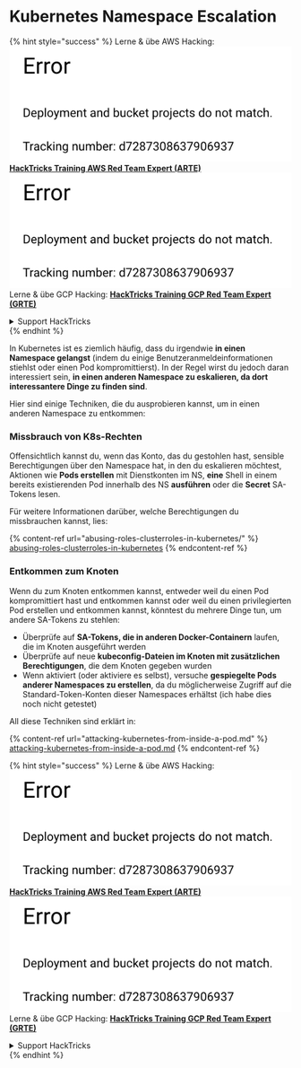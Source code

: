 # Kubernetes Namespace Escalation

{% hint style="success" %}
Lerne & übe AWS Hacking:<img src="../../.gitbook/assets/image (1) (1).png" alt="" data-size="line">[**HackTricks Training AWS Red Team Expert (ARTE)**](https://training.hacktricks.xyz/courses/arte)<img src="../../.gitbook/assets/image (1) (1).png" alt="" data-size="line">\
Lerne & übe GCP Hacking: <img src="../../.gitbook/assets/image (2).png" alt="" data-size="line">[**HackTricks Training GCP Red Team Expert (GRTE)**<img src="../../.gitbook/assets/image (2).png" alt="" data-size="line">](https://training.hacktricks.xyz/courses/grte)

<details>

<summary>Support HackTricks</summary>

* Überprüfe die [**Abonnementpläne**](https://github.com/sponsors/carlospolop)!
* **Tritt der** 💬 [**Discord-Gruppe**](https://discord.gg/hRep4RUj7f) oder der [**Telegram-Gruppe**](https://t.me/peass) bei oder **folge** uns auf **Twitter** 🐦 [**@hacktricks\_live**](https://twitter.com/hacktricks\_live)**.**
* **Teile Hacking-Tricks, indem du PRs zu den** [**HackTricks**](https://github.com/carlospolop/hacktricks) und [**HackTricks Cloud**](https://github.com/carlospolop/hacktricks-cloud) GitHub-Repos einreichst.

</details>
{% endhint %}

In Kubernetes ist es ziemlich häufig, dass du irgendwie **in einen Namespace gelangst** (indem du einige Benutzeranmeldeinformationen stiehlst oder einen Pod kompromittierst). In der Regel wirst du jedoch daran interessiert sein, **in einen anderen Namespace zu eskalieren, da dort interessantere Dinge zu finden sind**.

Hier sind einige Techniken, die du ausprobieren kannst, um in einen anderen Namespace zu entkommen:

### Missbrauch von K8s-Rechten

Offensichtlich kannst du, wenn das Konto, das du gestohlen hast, sensible Berechtigungen über den Namespace hat, in den du eskalieren möchtest, Aktionen wie **Pods erstellen** mit Dienstkonten im NS, **eine** Shell in einem bereits existierenden Pod innerhalb des NS **ausführen** oder die **Secret** SA-Tokens lesen.

Für weitere Informationen darüber, welche Berechtigungen du missbrauchen kannst, lies:

{% content-ref url="abusing-roles-clusterroles-in-kubernetes/" %}
[abusing-roles-clusterroles-in-kubernetes](abusing-roles-clusterroles-in-kubernetes/)
{% endcontent-ref %}

### Entkommen zum Knoten

Wenn du zum Knoten entkommen kannst, entweder weil du einen Pod kompromittiert hast und entkommen kannst oder weil du einen privilegierten Pod erstellen und entkommen kannst, könntest du mehrere Dinge tun, um andere SA-Tokens zu stehlen:

* Überprüfe auf **SA-Tokens, die in anderen Docker-Containern** laufen, die im Knoten ausgeführt werden
* Überprüfe auf neue **kubeconfig-Dateien im Knoten mit zusätzlichen Berechtigungen**, die dem Knoten gegeben wurden
* Wenn aktiviert (oder aktiviere es selbst), versuche **gespiegelte Pods anderer Namespaces zu erstellen**, da du möglicherweise Zugriff auf die Standard-Token-Konten dieser Namespaces erhältst (ich habe dies noch nicht getestet)

All diese Techniken sind erklärt in:

{% content-ref url="attacking-kubernetes-from-inside-a-pod.md" %}
[attacking-kubernetes-from-inside-a-pod.md](attacking-kubernetes-from-inside-a-pod.md)
{% endcontent-ref %}

{% hint style="success" %}
Lerne & übe AWS Hacking:<img src="../../.gitbook/assets/image (1) (1).png" alt="" data-size="line">[**HackTricks Training AWS Red Team Expert (ARTE)**](https://training.hacktricks.xyz/courses/arte)<img src="../../.gitbook/assets/image (1) (1).png" alt="" data-size="line">\
Lerne & übe GCP Hacking: <img src="../../.gitbook/assets/image (2).png" alt="" data-size="line">[**HackTricks Training GCP Red Team Expert (GRTE)**<img src="../../.gitbook/assets/image (2).png" alt="" data-size="line">](https://training.hacktricks.xyz/courses/grte)

<details>

<summary>Support HackTricks</summary>

* Überprüfe die [**Abonnementpläne**](https://github.com/sponsors/carlospolop)!
* **Tritt der** 💬 [**Discord-Gruppe**](https://discord.gg/hRep4RUj7f) oder der [**Telegram-Gruppe**](https://t.me/peass) bei oder **folge** uns auf **Twitter** 🐦 [**@hacktricks\_live**](https://twitter.com/hacktricks\_live)**.**
* **Teile Hacking-Tricks, indem du PRs zu den** [**HackTricks**](https://github.com/carlospolop/hacktricks) und [**HackTricks Cloud**](https://github.com/carlospolop/hacktricks-cloud) GitHub-Repos einreichst.

</details>
{% endhint %}
